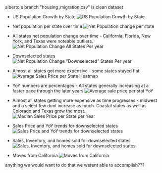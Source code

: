 alberto's branch "housing_migration.csv" is clean dataset

- US Population Growth by State
![US Population Growth by State](Results/total_us_population.png)

- Net population per state over time
![Net Population change per state](Results/population_changes_map.gif)  

- All states net population change over time - California, Florida, New York, and Texas were noteable outliers.
![Net Population Change All States Per year](Results/net_population_change_all_states.png)  

- Downselected states
![Net Population Change "Downselected" States Per year](Results/net_population_change_downselected_states.png)


- Almost all states got more expensive - some states stayed flat  
![Average Sales Price per State Heatmap](Results/avg_sale_price_by_state_heatmap.png)  

- YoY numbers are percentages - All states generally increasing at a faster pace through the later years
![Average sale price per stat YoY](Results/avg_sale_price_yoy_heatmap.png)  

- Almost all states getting more expensive as time progresses - midwest and a select few dont increase as much.  Coastal states as well as Colorado and Texas grow the most.
![Median Sales Price per State per Year](Results/median_sales_changes_map.gif)  

- Sales Price and YoY trends for downselected states
![Sales Price and YoY trends for downselected states](Results/sale_price_and_yoy_trend_downselected_states.png)  

- Sales, Inventory, and homes sold for downselected states
![Sales, Inventory, and homes sold for downselected states](Results/sales_vs_inventory_downselected_states.png)  



- Moves from California
![Moves from California](Results/moves_from_california.png)  




anything we would want to do that we werent able to accomplish???